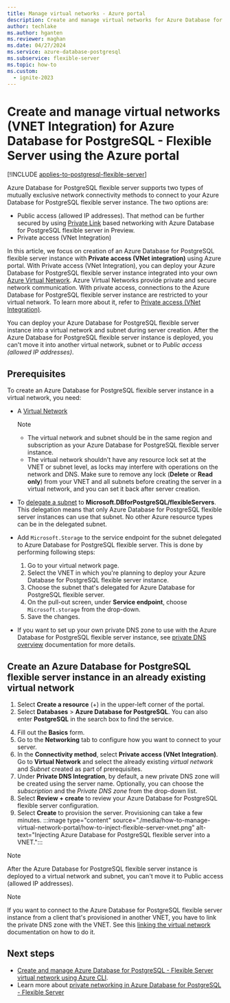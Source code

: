 ```yaml
---
title: Manage virtual networks - Azure portal
description: Create and manage virtual networks for Azure Database for PostgreSQL - Flexible Server using the Azure portal.
author: techlake
ms.author: hganten
ms.reviewer: maghan
ms.date: 04/27/2024
ms.service: azure-database-postgresql
ms.subservice: flexible-server
ms.topic: how-to
ms.custom:
  - ignite-2023
---
```


# Create and manage virtual networks (VNET Integration) for Azure Database for PostgreSQL - Flexible Server using the Azure portal

[!INCLUDE [applies-to-postgresql-flexible-server](~/reusable-content/ce-skilling/azure/includes/postgresql/includes/applies-to-postgresql-flexible-server.md)]

Azure Database for PostgreSQL flexible server supports two types of mutually exclusive network connectivity methods to connect to your Azure Database for PostgreSQL flexible server instance. The two options are:

* Public access (allowed IP addresses). That method can be further secured by using [Private Link](./concepts-networking-private-link.md) based networking with Azure Database for PostgreSQL flexible server in Preview. 
* Private access (VNet Integration)

In this article, we focus on creation of an Azure Database for PostgreSQL flexible server instance with **Private access (VNet integration)** using Azure portal. With Private access (VNet Integration), you can deploy your Azure Database for PostgreSQL flexible server instance integrated into your own [Azure Virtual Network](../../virtual-network/virtual-networks-overview.md). Azure Virtual Networks provide private and secure network communication. With private access, connections to the Azure Database for PostgreSQL flexible server instance are restricted to your virtual network. To learn more about it, refer to [Private access (VNet Integration)](./concepts-networking.md#private-access-vnet-integration).

You can deploy your Azure Database for PostgreSQL flexible server instance into a virtual network and subnet during server creation. After the Azure Database for PostgreSQL flexible server instance is deployed, you can't move it into another virtual network, subnet or to *Public access (allowed IP addresses)*.

## Prerequisites
To create an Azure Database for PostgreSQL flexible server instance in a virtual network, you need:
- A [Virtual Network](../../virtual-network/quick-create-portal.md#create-a-virtual-network)
    > [!Note]
    > -  The virtual network and subnet should be in the same region and subscription as your Azure Database for PostgreSQL flexible server instance.
    > -  The virtual network shouldn't have any resource lock set at the VNET or subnet level, as locks may interfere with operations on the network and DNS.  Make sure to remove any lock (**Delete** or **Read only**) from your VNET and all subnets before creating the server in a virtual network, and you can set it back after server creation.

-  To [delegate a subnet](../../virtual-network/manage-subnet-delegation.md#delegate-a-subnet-to-an-azure-service) to **Microsoft.DBforPostgreSQL/flexibleServers**. This delegation means that only Azure Database for PostgreSQL flexible server instances can use that subnet. No other Azure resource types can be in the delegated subnet.
-  Add `Microsoft.Storage` to the service endpoint for the subnet delegated to Azure Database for PostgreSQL flexible server. This is done by performing following steps:
     1. Go to your virtual network page.
     2. Select the VNET in which you're planning to deploy your Azure Database for PostgreSQL flexible server instance.
     3. Choose the subnet that's delegated for Azure Database for PostgreSQL flexible server.
     4. On the pull-out screen, under **Service endpoint**, choose `Microsoft.storage` from the drop-down.
     5. Save the changes.

- If you want to set up your own private DNS zone to use with the Azure Database for PostgreSQL flexible server instance, see [private DNS overview](../../dns/private-dns-overview.md) documentation for more details. 
  
## Create an Azure Database for PostgreSQL flexible server instance in an already existing virtual network

1. Select **Create a resource** (+) in the upper-left corner of the  portal.
2. Select **Databases** > **Azure Database for PostgreSQL**. You can also enter **PostgreSQL** in the search box to find the service.
<!-- no longer happens 3. Select **Flexible server** as the deployment option.-->
4. Fill out the **Basics** form.
5. Go to the **Networking** tab to configure how you want to connect to your server.
6. In the **Connectivity method**, select **Private access (VNet Integration)**. Go to **Virtual Network** and select the already existing *virtual network* and *Subnet* created as part of prerequisites.
7. Under **Private DNS Integration**,  by default, a new private DNS zone will be created using the server name. Optionally, you can choose the *subscription* and the *Private DNS zone* from the drop-down list.
8. Select **Review + create** to review your Azure Database for PostgreSQL flexible server configuration.
9. Select **Create** to provision the server. Provisioning can take a few minutes.
:::image type="content" source="./media/how-to-manage-virtual-network-portal/how-to-inject-flexible-server-vnet.png" alt-text="Injecting Azure Database for PostgreSQL flexible server into a VNET.":::

>[!Note]
> After the Azure Database for PostgreSQL flexible server instance is deployed to a virtual network and subnet, you can't move it to Public access (allowed IP addresses).

>[!Note]
> If you want to connect to the Azure Database for PostgreSQL flexible server instance from a client that's provisioned in another VNET, you have to link the private DNS zone with the VNET. See this [linking the virtual network](../../dns/private-dns-getstarted-portal.md#link-the-virtual-network) documentation on how to do it.

## Next steps
- [Create and manage Azure Database for PostgreSQL - Flexible Server virtual network using Azure CLI](./how-to-manage-virtual-network-cli.md).
- Learn more about [private networking in Azure Database for PostgreSQL - Flexible Server](./concepts-networking-private.md)
